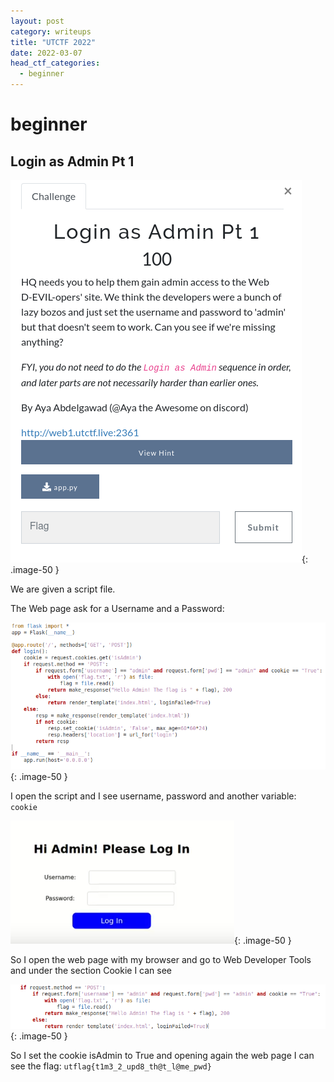 ```yaml
---
layout: post
category: writeups
title: "UTCTF 2022"
date: 2022-03-07
head_ctf_categories:
  - beginner
---
```

# beginner

## Login as Admin Pt 1

![blue](/assets/img/UTCTF_2022/loginasadmin_pt1_a.png){: .image-50 }


We are given a script file.

The Web page ask for a Username and a Password:

![blue](/assets/img/UTCTF_2022/loginasadmin_pt1_b.png){: .image-50 }


I open the script and I see username, password and another variable: `cookie`

![blue](/assets/img/UTCTF_2022/loginasadmin_pt1_c.png){: .image-50 }


So I open the web page with my browser and go to Web Developer Tools and under the section Cookie I can see


![blue](/assets/img/UTCTF_2022/loginasadmin_pt1_d.png){: .image-50 }

So I set the cookie isAdmin to True and opening again the web page I can see the flag: `utflag{t1m3_2_upd8_th@t_l@me_pwd}` 



